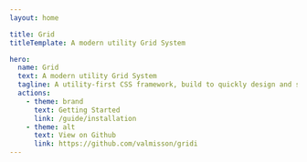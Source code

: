 ```yaml
---
layout: home

title: Grid
titleTemplate: A modern utility Grid System

hero:
  name: Grid
  text: A modern utility Grid System
  tagline: A utility-first CSS framework, build to quickly design and structure responsive sites with classes like flex, flex-column, justify-center, grid, col-span-2...
  actions:
    - theme: brand
      text: Getting Started
      link: /guide/installation
    - theme: alt
      text: View on Github
      link: https://github.com/valmisson/gridi
---
```

